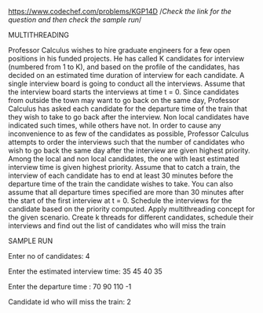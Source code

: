 https://www.codechef.com/problems/KGP14D
/*Check the link for the question and then check the sample run*/

MULTITHREADING

Professor Calculus wishes to hire graduate engineers for a few open positions in his funded
projects. He has called K candidates for interview (numbered from 1 to K), and based on the
profile of the candidates, has decided on an estimated time duration of interview for each
candidate. A single interview board is going to conduct all the interviews. Assume that the
interview board starts the interviews at time t = 0. Since candidates from outside the town may
want to go back on the same day, Professor Calculus has asked each candidate for the departure
time of the train that they wish to take to go back after the interview. Non local candidates have
indicated such times, while others have not.
In order to cause any inconvenience to as few of the candidates as possible, Professor Calculus
attempts to order the interviews such that the number of candidates who wish to go back the
same day after the interview are given highest priority. Among the local and non local
candidates, the one with least estimated interview time is given highest priority. Assume that to
catch a train, the interview of each candidate has to end at least 30 minutes before the departure
time of the train the candidate wishes to take. You can also assume that all departure times
specified are more than 30 minutes after the start of the first interview at t = 0.
Schedule the interviews for the candidate based on the priority computed. Apply multithreading
concept for the given scenario. Create k threads for different candidates, schedule their
interviews and find out the list of candidates who will miss the train

SAMPLE RUN

Enter no of candidates: 4

Enter the estimated interview time: 35 45 40 35

Enter the departure time : 70 90 110 -1

Candidate id who will miss the train: 2
